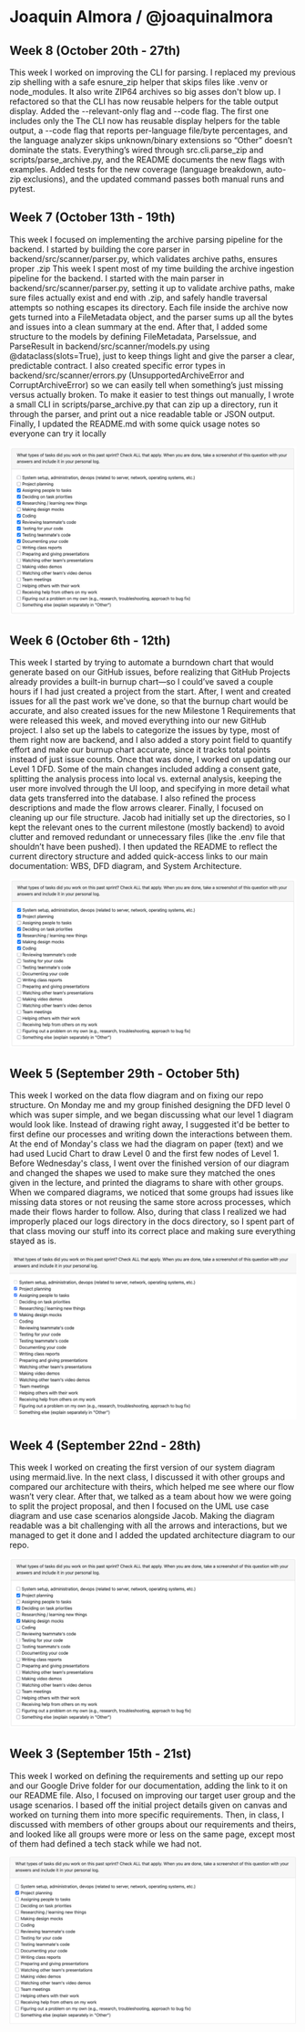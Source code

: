 # Joaquin Almora / @joaquinalmora

## Week 8 (October 20th - 27th)
This week I worked on improving the CLI for parsing. I replaced my previous zip shelling with a safe esnure_zip helper that skips files like .venv or node_modules. It also write ZIP64 archives so big asses don't blow up. I refactored so that the CLI has now reusable helpers for the table output display. Added the --relevant-only flag and --code flag. The first one includes only the 
The CLI now has reusable display helpers for the table output, a --code flag that reports per-language file/byte percentages, and the language analyzer skips unknown/binary extensions so “Other” doesn’t dominate the stats. Everything’s wired through src.cli.parse_zip and scripts/parse_archive.py, and the README documents the new flags with examples. Added tests for the new coverage (language breakdown, auto-zip exclusions), and the updated command passes both manual runs and pytest.

## Week 7 (October 13th - 19th)
This week I focused on implementing the archive parsing pipeline for the backend. I started by building the core parser in backend/src/scanner/parser.py, which validates archive paths, ensures proper .zip 
This week I spent most of my time building the archive ingestion pipeline for the backend. I started with the main parser in backend/src/scanner/parser.py, setting it up to validate archive paths, make sure files actually exist and end with .zip, and safely handle traversal attempts so nothing escapes its directory. Each file inside the archive now gets turned into a FileMetadata object, and the parser sums up all the bytes and issues into a clean summary at the end. After that, I added some structure to the models by defining FileMetadata, ParseIssue, and ParseResult in backend/src/scanner/models.py using @dataclass(slots=True), just to keep things light and give the parser a clear, predictable contract. I also created specific error types in backend/src/scanner/errors.py (UnsupportedArchiveError and CorruptArchiveError) so we can easily tell when something’s just missing versus actually broken. To make it easier to test things out manually, I wrote a small CLI in scripts/parse_archive.py that can zip up a directory, run it through the parser, and print out a nice readable table or JSON output. Finally, I updated the README.md with some quick usage notes so everyone can try it locally

![Peer Eval](./images/w7peer.png)

## Week 6 (October 6th - 12th)
This week I started by trying to automate a burndown chart that would generate based on our GitHub issues, before realizing that GitHub Projects already provides a built-in burnup chart—so I could’ve saved a couple hours if I had just created a project from the start. 
After, I went and created issues for all the past work we've done, so that the burnup chart would be accurate, and also created issues for the new Milestone 1 Requirements that were released this week, and moved everything into our new GitHub project. I also set up the labels to categorize the issues by type, most of them right now are backend, and I also added a story point field to quantify effort and make our burnup chart accurate, since it tracks total points instead of just issue counts. Once that was done, I worked on updating our Level 1 DFD. Some of the main changes included adding a consent gate, splitting the analysis process into local vs. external analysis, keeping the user more involved through the UI loop, and specifying in more detail what data gets transferred into the database. I also refined the process descriptions and made the flow arrows clearer. Finally, I focused on cleaning up our file structure. Jacob had initially set up the directories, so I kept the relevant ones to the current milestone (mostly backend) to avoid clutter and removed redundant or unnecessary files (like the .env file that shouldn’t have been pushed). I then updated the README to reflect the current directory structure and added quick-access links to our main documentation: WBS, DFD diagram, and System Architecture.

![Peer Eval](./images/w6peer.png)

## Week 5 (September 29th - October 5th)
This week I worked on the data flow diagram and on fixing our repo structure. On Monday me and my group finished designing the DFD level 0 which was super simple, and we began discussing what our level 1 diagram would look like. Instead of drawing right away, I suggested it'd be better to first define our processes and writing down the interactions between them. At the end of Monday's class we had the diagram on paper (text) and we had used Lucid Chart to draw Level 0 and the first few nodes of Level 1. Before Wednesday's class, I went over the finished version of our diagram and changed the shapes we used to make sure they matched the ones given in the lecture, and printed the diagrams to share with other groups. When we compared diagrams, we noticed that some groups had issues like missing data stores or not reusing the same store across processes, which made their flows harder to follow. Also, during that class I realized we had improperly placed our logs directory in the docs directory, so I spent part of that class moving our stuff into its correct place and making sure everything stayed as is.

![Peer Eval](./images/w5peer.png)

## Week 4 (September 22nd - 28th)
This week I worked on creating the first version of our system diagram using mermaid.live. In the next class, I discussed it with other groups and compared our architecture with theirs, which helped me see where our flow wasn’t very clear. After that, we talked as a team about how we were going to split the project proposal, and then I focused on the UML use case diagram and use case scenarios alongside Jacob. Making the diagram readable was a bit challenging with all the arrows and interactions, but we managed to get it done and I added the updated architecture diagram to our repo.

![Peer Eval](./images/w4peer.png)

## Week 3 (September 15th - 21st)
This week I worked on defining the requirements and setting up our repo and our Google Drive folder for our documentation, adding the link to it on our README file. Also, I focused on improving our target user group and the usage scenarios. I based off the initial project details given on canvas and worked on turning them into more specific requirements. Then, in class, I discussed with members of other groups about our requirements and theirs, and looked like all groups were more or less on the same page, except most of them had defined a tech stack while we had not.

![Peer eval](./images/w3peer.png)

